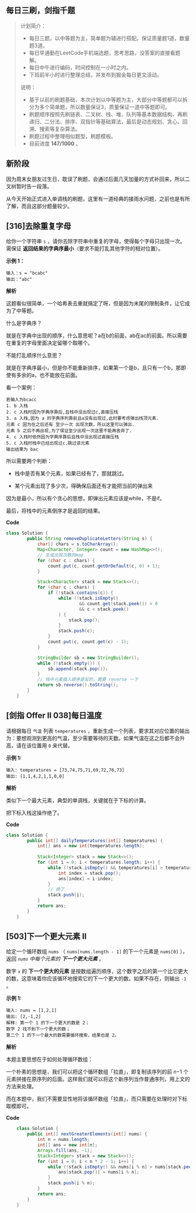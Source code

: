 ## 每日三刷，剑指千题

> 计划简介：
>
> - 每日三题，以中等题为主，简单题为辅进行搭配。保证质量题1道，数量题3道。
> - 每日早通勤在LeetCode手机端选题，思考思路，没答案的直接看题解。
> - 每日中午进行编码，时间控制在一小时之内。
> - 下班前半小时进行整理总结，并发布到掘金每日更文活动。
>
> 说明：
>
> - 基于以前的刷题基础，本次计划以中等题为主，大部分中等题都可以拆分为多个简单题，所以数量保证3，质量保证一道中等题即可。
> - 刷题顺序按照先刷链表、二叉树、栈、堆、队列等基本数据结构，再刷递归、二分法、排序、双指针等基础算法，最后是动态规划、贪心、回溯、搜索等复杂算法。
> - 刷题过程中整理相似题型，刷题模板。
> - 目前进度 **147/1000** 。

## 新阶段

因为周末女朋友过生日，耽误了刷题，会通过后面几天加量的方式补回来，所以二叉树暂时告一段落。

从今天开始正式进入单调栈的刷题，这里有一道经典的接雨水问题，之前也是有所了解，而且这部分题量较少。

## [316]去除重复字母

给你一个字符串 `s` ，请你去除字符串中重复的字母，使得每个字母只出现一次。需保证 **返回结果的字典序最小**（要求不能打乱其他字符的相对位置）。



**示例 1：**

```
输入：s = "bcabc"
输出："abc"
```

**解析**

这题看似很简单，一个哈希表去重就搞定了呀，但是因为末尾的限制条件，让它成为了中等题。

什么是字典序？

就是在字典中出现的顺序，什么意思呢？a在b的前面，ab在ac的前面。所以需要在重复的字母里面决定留哪个取哪个。

不能打乱顺序什么意思？

就是在字典序最小，但是你不能重新排序，如果第一个是b，且只有一个b，那即使有多余的a，也不能放在前面。

看一个案例：

```
若输入为bcacc
1. b 入栈
2. c 入栈时因为字典序靠后,且栈中没出现过c,直接压栈
3. a 入栈,因为 a 的字典序列靠前且a没有出现过,此时要考虑弹出栈顶元素.
元素 c 因为在之后还有 至少一次 出现次数，所以这里可以弹出.
元素 b 之后不再出现,为了保证至少出现一次这里不能再舍弃了.
4. c 入栈时依然因为字典序靠后且栈中没出现过直接压栈
5. c 入栈时栈中已经出现过c,跳过该元素
输出结果为 bac
```

所以需要两个判断：

- 栈中是否有某个元素，如果已经有了，那就跳过。

- 某个元素出现了多少次，得确保后面还有才能把当前的弹出来

因为是最小，所以有个贪心的思想，即弹出元素应该是while，不是if。

最后，将栈中的元素倒序才是返回的结果。

**Code**

```java
class Solution {
        public String removeDuplicateLetters(String s) {
            char[] chars = s.toCharArray();
            Map<Character, Integer> count = new HashMap<>();
            // 生成出现次数的map
            for (char c : chars) {
                count.put(c, count.getOrDefault(c, 0) + 1);
            }

            Stack<Character> stack = new Stack<>();
            for (char c : chars) {
                if (!stack.contains(c)) {
                    while (!stack.isEmpty()
                            && count.get(stack.peek()) > 0
                            && c < stack.peek()
                    ) {
                        stack.pop();
                    }
                    stack.push(c);
                }
                count.put(c, count.get(c) - 1);
            }

            StringBuilder sb = new StringBuilder();
            while (!stack.empty()) {
                sb.append(stack.pop());
            }
            // 栈中元素插入顺序是反的，需要 reverse 一下
            return sb.reverse().toString();
        }
    }
```

## [剑指 Offer II 038]每日温度

请根据每日 `气温` 列表 `temperatures` ，重新生成一个列表，要求其对应位置的输出为：要想观测到更高的气温，至少需要等待的天数。如果气温在这之后都不会升高，请在该位置用 `0` 来代替。



**示例 1:**

```
输入: temperatures = [73,74,75,71,69,72,76,73]
输出: [1,1,4,2,1,1,0,0]
```



**解析**

类似下一个最大元素，典型的单调栈，关键就在于下标的计算。

把下标入栈这操作绝了。

**Code**

```java
class Solution {
        public int[] dailyTemperatures(int[] temperatures) {
            int[] ans = new int[temperatures.length];
            
            Stack<Integer> stack = new Stack<>();
            for (int i = 0; i < temperatures.length; i++) {
                while (!stack.isEmpty() && temperatures[i] > temperatures[stack.peek()]) {
                    int index = stack.pop();
                    ans[index] = i-index;
                }
                // 绝了
                stack.push(i);
            }
            return ans;
        }
    }
```

## [503]下一个更大元素 II

给定一个循环数组 `nums` （ `nums[nums.length - 1]` 的下一个元素是 `nums[0]` ），返回 *`nums` 中每个元素的 **下一个更大元素*** 。

数字 `x` 的 **下一个更大的元素** 是按数组遍历顺序，这个数字之后的第一个比它更大的数，这意味着你应该循环地搜索它的下一个更大的数。如果不存在，则输出 `-1` 。



**示例 1:**

```
输入: nums = [1,2,1]
输出: [2,-1,2]
解释: 第一个 1 的下一个更大的数是 2；
数字 2 找不到下一个更大的数； 
第二个 1 的下一个最大的数需要循环搜索，结果也是 2。
```

**解析**

本题主要思想在于如何处理循环数组：

一个朴素的思想是，我们可以把这个循环数组「拉直」，即复制该序列的前 *n*−1 个元素拼接在原序列的后面。这样我们就可以将这个新序列当作普通序列，用上文的方法来处理。

而在本题中，我们不需要显性地将该循环数组「拉直」，而只需要在处理时对下标取模即可。

**Code**

```java
    class Solution {
        public int[] nextGreaterElements(int[] nums) {
            int n = nums.length;
            int[] ans = new int[n];
            Arrays.fill(ans, -1);
            Stack<Integer> stack = new Stack<>();
            for (int i = 0; i < n * 2 - 1; i++) {
                while (!stack.isEmpty() && nums[i % n] > nums[stack.peek()]) {
                    ans[stack.pop()] = nums[i % n];
                }
                stack.push(i % n);
            }
            return ans;
        }
    }
```

